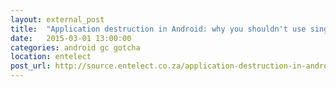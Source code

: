 ```yaml
---
layout: external_post
title:  "Application destruction in Android: why you shouldn't use singletons"
date:   2015-03-01 13:00:00
categories: android gc gotcha 
location: entelect
post_url: http://source.entelect.co.za/application-destruction-in-android-why-you-shouldnt-use-singletons
---
```

